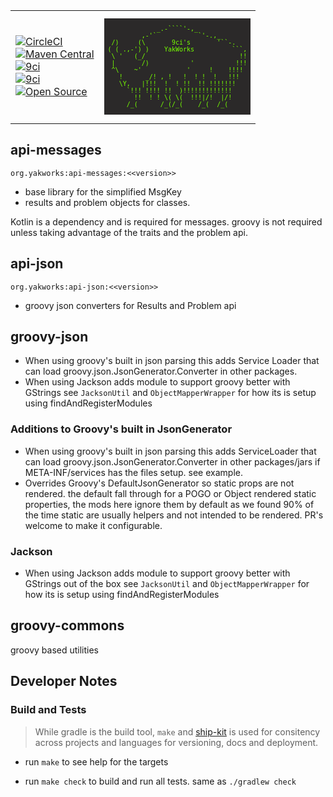 <table><tr><td>

[![CircleCI](https://img.shields.io/circleci/project/github/yakworks/commons/master.svg?longCache=true&style=for-the-badge&logo=circleci)](https://circleci.com/gh/yakworks/commons) \
[![Maven Central](https://maven-badges.herokuapp.com/maven-central/org.yakworks/groovy-commons/badge.svg?style=for-the-badge)](https://maven-badges.herokuapp.com/maven-central/org.yakworks/groovy-commons) \
[![9ci](https://img.shields.io/badge/BUILT%20BY-9ci%20Inc-blue.svg?longCache=true&style=for-the-badge)](http://9ci.com) \
[![9ci](https://img.shields.io/badge/GLUTEN-FREE-pink.svg?longCache=true&style=for-the-badge&logo=Atari)](http://9ci.com) \
[![Open Source](https://badges.frapsoft.com/os/v3/open-source.svg?v=103)](https://yak.works/)

</td>
<td>

<pre style="line-height: normal; background-color:#2b2929; color:#76ff00; font-family: monospace; white-space: pre; font-size: 10px">

              _.-````'-,_
          ,-'`           `'-.,_
  /)     (\       9ci's       '``-.
 ( ( .,-') )    YakWorks          ```,
  \ '   (_/                         !!
  |       /)           '           !!!
  ^\    ~'            '     !    !!!! 
    !      _/! , !   !  ! !  !   !!!   
    \Y,   |!!!  !  ! !!  !! !!!!!!!
      `!!! !!!! !!  )!!!!!!!!!!!!!
        !!  ! ! \( \(  !!!|/!  |/!
      /_(      /_(/_(    /_(  /_(   

</pre>
</td></tr></table>

## api-messages

`org.yakworks:api-messages:<<version>>`

- base library for the simplified MsgKey
- results and problem objects for classes. 

Kotlin is a dependency and is required for messages.
groovy is not required unless taking advantage of the traits and the problem api. 

## api-json

`org.yakworks:api-json:<<version>>`

- groovy json converters for Results and Problem api

## groovy-json

- When using groovy's built in json parsing this 
  adds Service Loader that can load groovy.json.JsonGenerator.Converter in other packages.
- When using Jackson adds module to support groovy better with GStrings
  see `JacksonUtil` and `ObjectMapperWrapper` for how its is setup using findAndRegisterModules

### Additions to Groovy's built in JsonGenerator

- When using groovy's built in json parsing this
  adds ServiceLoader that can load groovy.json.JsonGenerator.Converter in other packages/jars if META-INF/services has the files setup. see example.
- Overrides Groovy's DefaultJsonGenerator so static props are not rendered.
  the default fall through for a POGO or Object rendered static properties, the mods here ignore them by default as we found 90% of the time static
  are usually helpers and not intended to be rendered. PR's welcome to make it configurable.

### Jackson

- When using Jackson adds module to support groovy better with GStrings out of the box
  see `JacksonUtil` and `ObjectMapperWrapper` for how its is setup using findAndRegisterModules

## groovy-commons

groovy based utilities

## Developer Notes

### Build and Tests

> While gradle is the build tool, `make` and [ship-kit](https://github.com/yakworks/shipkit) is used for consitency across projects and languages for versioning, docs and deployment. 

- run `make` to see help for the targets

- run `make check` to build and run all tests. same as `./gradlew check`
